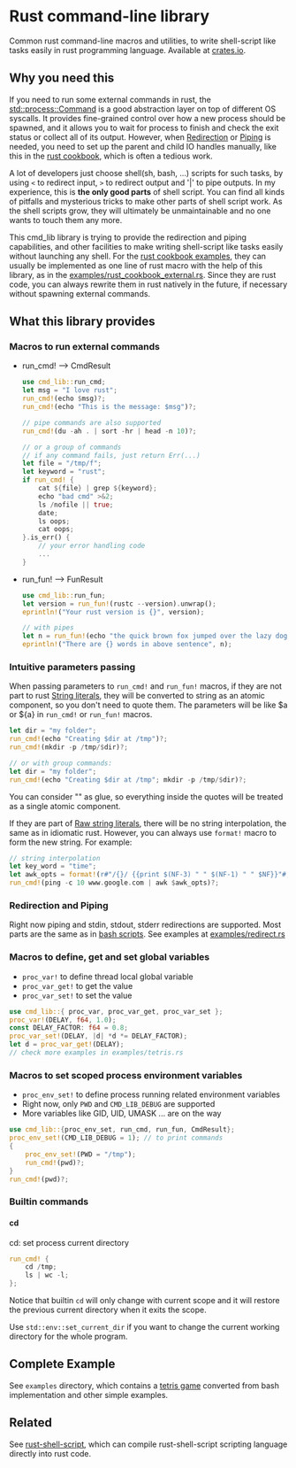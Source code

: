 # Rust command-line library

Common rust command-line macros and utilities, to write shell-script like tasks
easily in rust programming language. Available at [crates.io](https://crates.io/crates/cmd_lib).

## Why you need this
If you need to run some external commands in rust, the
[std::process::Command](https://doc.rust-lang.org/std/process/struct.Command.html) is a good
abstraction layer on top of different OS syscalls. It provides fine-grained control over
how a new process should be spawned, and it allows you to wait for process to finish and check the
exit status or collect all of its output. However, when
[Redirection](https://en.wikipedia.org/wiki/Redirection_(computing)) or
[Piping](https://en.wikipedia.org/wiki/Redirection_(computing)#Piping) is needed, you need to
set up the parent and child IO handles manually, like this in the
[rust cookbook](https://rust-lang-nursery.github.io/rust-cookbook/os/external.html), which is often a tedious
work.

A lot of developers just choose shell(sh, bash, ...) scripts for such tasks, by using `<` to redirect input,
`>` to redirect output and '|' to pipe outputs. In my experience, this is **the only good parts** of shell script.
You can find all kinds of pitfalls and mysterious tricks to make other parts of shell script work. As the shell
scripts grow, they will ultimately be unmaintainable and no one wants to touch them any more.

This cmd_lib library is trying to provide the redirection and piping capabilities, and other facilities to make writing
shell-script like tasks easily without launching any shell. For the
[rust cookbook examples](https://rust-lang-nursery.github.io/rust-cookbook/os/external.html),
they can usually be implemented as one line of rust macro with the help of this library, as in the
[examples/rust_cookbook_external.rs](https://github.com/rust-shell-script/rust_cmd_lib/blob/master/examples/rust_cookbook_external.rs).
Since they are rust code, you can always rewrite them in rust natively in the future, if necessary without spawning external commands.

## What this library provides

### Macros to run external commands
- run_cmd! --> CmdResult
    ```rust
    use cmd_lib::run_cmd;
    let msg = "I love rust";
    run_cmd!(echo $msg)?;
    run_cmd!(echo "This is the message: $msg")?;

    // pipe commands are also supported
    run_cmd!(du -ah . | sort -hr | head -n 10)?;

    // or a group of commands
    // if any command fails, just return Err(...)
    let file = "/tmp/f";
    let keyword = "rust";
    if run_cmd! {
        cat ${file} | grep ${keyword};
        echo "bad cmd" >&2;
        ls /nofile || true;
        date;
        ls oops;
        cat oops;
    }.is_err() {
        // your error handling code
        ...
    }
    ```

- run_fun! --> FunResult
    ```rust
    use cmd_lib::run_fun;
    let version = run_fun!(rustc --version).unwrap();
    eprintln!("Your rust version is {}", version);

    // with pipes
    let n = run_fun!(echo "the quick brown fox jumped over the lazy dog" | wc -w).unwrap();
    eprintln!("There are {} words in above sentence", n);
    ```

### Intuitive parameters passing
When passing parameters to `run_cmd!` and `run_fun!` macros, if they are not part to rust
[String literals](https://doc.rust-lang.org/reference/tokens.html#string-literals), they will be
converted to string as an atomic component, so you don't need to quote them. The parameters will be
like $a or ${a} in `run_cmd!` or `run_fun!` macros.

```rust
let dir = "my folder";
run_cmd!(echo "Creating $dir at /tmp")?;
run_cmd!(mkdir -p /tmp/$dir)?;

// or with group commands:
let dir = "my folder";
run_cmd!(echo "Creating $dir at /tmp"; mkdir -p /tmp/$dir)?;
```
You can consider "" as glue, so everything inside the quotes will be treated as a single atomic component.

If they are part of [Raw string literals](https://doc.rust-lang.org/reference/tokens.html#raw-string-literals),
there will be no string interpolation, the same as in idiomatic rust. However, you can always use `format!` macro
to form the new string. For example:
```rust
// string interpolation
let key_word = "time";
let awk_opts = format!(r#"/{}/ {{print $(NF-3) " " $(NF-1) " " $NF}}"#, key_word);
run_cmd!(ping -c 10 www.google.com | awk $awk_opts)?;
```

### Redirection and Piping
Right now piping and stdin, stdout, stderr redirections are supported. Most parts are the same as in
[bash scripts](https://www.gnu.org/software/bash/manual/html_node/Redirections.html#Redirections).
See examples at [examples/redirect.rs](https://github.com/rust-shell-script/rust_cmd_lib/blob/master/examples/redirect.rs)

### Macros to define, get and set global variables
- `proc_var!` to define thread local global variable
- `proc_var_get!` to get the value
- `proc_var_set!` to set the value
```rust
use cmd_lib::{ proc_var, proc_var_get, proc_var_set };
proc_var!(DELAY, f64, 1.0);
const DELAY_FACTOR: f64 = 0.8;
proc_var_set!(DELAY, |d| *d *= DELAY_FACTOR);
let d = proc_var_get!(DELAY);
// check more examples in examples/tetris.rs
```

### Macros to set scoped process environment variables
- `proc_env_set!` to define process running related environment variables
- Right now, only `PWD` and `CMD_LIB_DEBUG` are supported
- More variables like GID, UID, UMASK ... are on the way
```rust
use cmd_lib::{proc_env_set, run_cmd, run_fun, CmdResult};
proc_env_set!(CMD_LIB_DEBUG = 1); // to print commands
{
    proc_env_set!(PWD = "/tmp");
    run_cmd!(pwd)?;
}
run_cmd!(pwd)?;
```

### Builtin commands
#### cd
cd: set process current directory
```rust
run_cmd! {
    cd /tmp;
    ls | wc -l;
};
```
Notice that builtin `cd` will only change with current scope
and it will restore the previous current directory when it
exits the scope.

Use `std::env::set_current_dir` if you want to change the current
working directory for the whole program.

## Complete Example
See `examples` directory, which contains a [tetris game](https://github.com/rust-shell-script/rust_cmd_lib/blob/master/examples/tetris.rs)
converted from bash implementation and other simple examples.

## Related

See [rust-shell-script](https://github.com/rust-shell-script/rust-shell-script/), which can compile
rust-shell-script scripting language directly into rust code.

